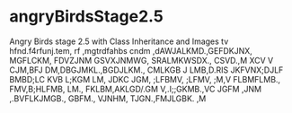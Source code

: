 # angryBirdsStage2.5
Angry Birds stage 2.5 with Class Inheritance and Images
tv hfnd.f4rfunj.tem, rf ,mgtrdfahbs cndm ,dAWJALKMD.,GEFDKJNX, MGFLCKM, FDVZJNM GSVXJNMWG, SRALMKWSDX., CSVD.,M XCV
V CJM,BFJ DM,DBGJMKL.,BGDJLKM., CMLKGB J LMB,D.RIS JKFVNX;DJLF BMBD;LC KVB L;KGM LM, JDKC JGM, ;LFBMV, ;LFMV, ;M,V FLBMFLMB., FMV,B;HLFMB, LM., FKLBM,AKLGD/.GM V,.I;;GKMB.,VC JGFM ,JNM ,.BVFLKJMGB., GBFM., VJNHM, TJGN.,FMJLGBK. ,M